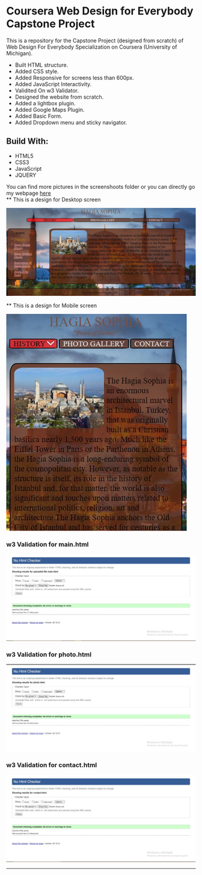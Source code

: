 
  <h1>Coursera Web Design for Everybody Capstone Project</h1>
  <p>This is a repository for the Capstone Project (designed from scratch) of Web Design For Everybody Specialization on Coursera (University of Michigan).</p>

  <ul>
    <li>Built HTML structure.</li>
    <li>Added CSS style.</li>
    <li>Added Responsive for screens less than 600px.</li>
    <li>Added JavaScript Interactivity.</li>
    <li>Validited On w3 Validator.</li>
    <li>Designed the website from scratch.</li>
    <li>Added a lightbox plugin.</li>
    <li>Added Google Maps Plugin.</li>
    <li>Added  Basic Form.</li>
    <li>Added Dropdown menu and sticky navigator.</li>

  </ul>
  <h2>Build With:</h2>
  <ul>
    <li>HTML5</li>
    <li>CSS3</li>
    <li>JavaScript</li>
    <li>JQUERY</li>
  </ul>
  You can find more pictures in the screenshoots folder or you can directly go my webpage <a href="http://cobaninsayfasi.byethost3.com/Hagia%20%20Sophia2/HTML/main.html">here</a><br>
  ** This is a design for Desktop screen


  ![Desktop-design](https://github.com/arascoban/arasyesilcoursera/blob/main/Screenshoots/main.JPG)


  ** This is a design for Mobile screen


  ![Mobile-view](https://github.com/arascoban/arasyesilcoursera/blob/main/Screenshoots/main2.JPG)


  ### w3 Validation for main.html
![w3validator](https://github.com/arascoban/arasyesilcoursera/blob/main/Validator/main.JPG)
  ### w3 Validation for photo.html
![w3validator](https://github.com/arascoban/arasyesilcoursera/blob/main/Validator/photo.JPG)
  ### w3 Validation for contact.html
![w3validator](https://github.com/arascoban/arasyesilcoursera/blob/main/Validator/contact.JPG)

---
